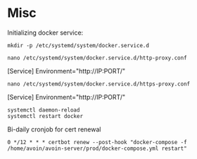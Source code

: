 # Misc

Initializing docker service:

    mkdir -p /etc/systemd/system/docker.service.d

    nano /etc/systemd/system/docker.service.d/http-proxy.conf 

[Service]
Environment="http://IP:PORT/"

    nano /etc/systemd/system/docker.service.d/https-proxy.conf 

[Service]
Environment="http://IP:PORT/"

    systemctl daemon-reload
    systemctl restart docker


Bi-daily cronjob for cert renewal
    
    0 */12 * * * certbot renew --post-hook "docker-compose -f /home/avoin/avoin-server/prod/docker-compose.yml restart"
